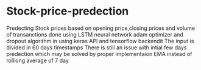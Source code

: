 # Stock-price-predection
Predecting Stock prices based on opening price,closing prices and volume of transanctions done using LSTM neural network adam optimizer and dropout algorithm in using keras API and tensorflow backendit
The input is divided in 60 days timestamps
There is still an issue with intial few days predection which may be solved by proper implementaion EMA instead of rolliong average of 7 day
